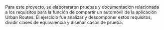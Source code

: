 Para este proyecto, se elaborararon pruebas y documentación relacionada a los requisitos para la función de compartir un automóvil de la aplicación Urban Routes. El ejercicio fue analizar y descomponer estos requisitos, dividir clases de equivalencia y diseñar casos de prueba.
